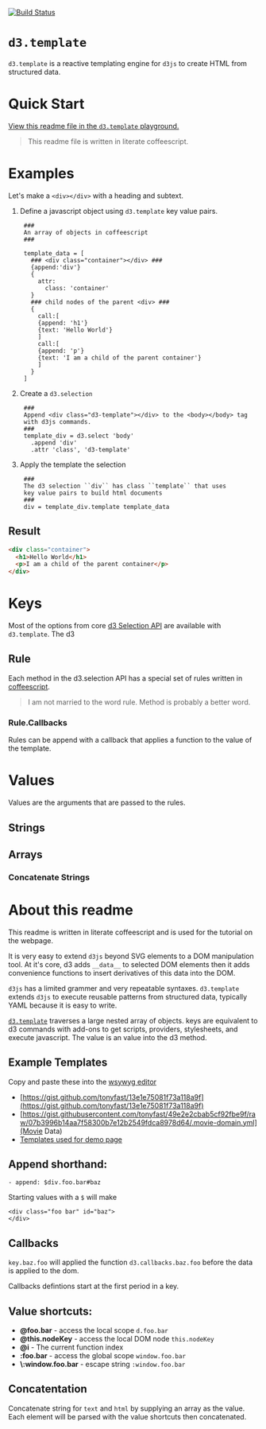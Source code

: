 [![Build Status](https://travis-ci.org/tonyfast/d3.template.svg?branch=master)](https://travis-ci.org/tonyfast/d3.template)

# ``d3.template`` 

``d3.template`` is a reactive templating engine for ``d3js`` to create HTML from structured data.

# Quick Start

[View this readme file in the ``d3.template`` playground.]()

> This readme file is written in literate coffeescript.

# Examples

Let's make a ``<div></div>`` with a heading and subtext.

1. Define a javascript object using ``d3.template`` key value pairs.

        ###
        An array of objects in coffeescript
        ###
        
        template_data = [
          ### <div class="container"></div> ###
          {append:'div'}
          {
            attr:
              class: 'container'
          }
          ### child nodes of the parent <div> ###
          {
            call:[
            {append: 'h1'}
            {text: 'Hello World'}
            ]
            call:[
            {append: 'p'}
            {text: 'I am a child of the parent container'}
            ]
          }
        ]
    
2. Create a ``d3.selection``
    
        ###
        Append <div class="d3-template"></div> to the <body></body> tag
        with d3js commands.
        ###
        template_div = d3.select 'body'
          .append 'div'
          .attr 'class', 'd3-template'

3. Apply the template the selection
    
        ###
        The d3 selection ``div`` has class ``template`` that uses 
        key value pairs to build html documents
        ###
        div = template_div.template template_data
        
## Result

```html
<div class="container">
  <h1>Hello World</h1>
  <p>I am a child of the parent container</p>
</div>
```

# Keys

Most of the options from core [d3 Selection API](https://github.com/mbostock/d3/wiki/Selections) are 
available with ``d3.template``.  The d3 

## Rule

Each method in the d3.selection API has a special set of rules written in [coffeescript](). 

> I am not married to the word rule.  Method is probably a better word.

### Rule.Callbacks

Rules can be append with a callback that applies a function to the value of the template.

# Values

Values are the arguments that are passed to the rules.

## Strings

## Arrays

### Concatenate Strings

# About this readme

This readme is written in literate coffeescript and is used for the tutorial on the webpage.









It is very easy to extend ``d3js`` beyond SVG elements to a DOM manipulation tool.  At it's core, d3 adds ``__data__`` to selected DOM
elements then it adds convenience functions to insert derivatives of this data into the DOM.

``d3js`` has a limited grammer and very repeatable syntaxes.  ``d3.template`` extends ``d3js`` to execute reusable patterns from structured data, typically YAML because it is easy to write.

[``d3.template``](https://github.com/tonyfast/d3.template/) traverses a large nested array of objects.  keys are equivalent to d3 commands with add-ons to get scripts, providers, stylesheets, and execute javascript.  The value is an value into the d3 method.

## Example Templates

Copy and paste these into the [wsywyg editor](http://tonyfast.com/d3.template/)

* [https://gist.github.com/tonyfast/13e1e75081f73a118a9f](https://gist.github.com/tonyfast/13e1e75081f73a118a9f)
* [https://gist.githubusercontent.com/tonyfast/49e2e2cbab5cf92fbe9f/raw/07b3996b14aa7f58300b7e12b2549fdca8978d64/.movie-domain.yml](Movie Data)
* [Templates used for demo page](https://github.com/tonyfast/d3.template/tree/gh-pages/templates)


## Append shorthand:

    - append: $div.foo.bar#baz

Starting values with a ``$`` will make


    <div class="foo bar" id="baz">
    </div>
    
## Callbacks 

``key.baz.foo`` will applied the function ``d3.callbacks.baz.foo`` before the data
is applied to the dom.  

Callbacks defintions start at the first period in a key.


## Value shortcuts:

* **@foo.bar** - access the local scope ``d.foo.bar``
* **@this.nodeKey** - access the local DOM node ``this.nodeKey``
* **@i** - The current function index
* **:foo.bar** - access the global scope ``window.foo.bar``
* **\\:window.foo.bar** - escape string ``:window.foo.bar``

## Concatentation

Concatenate string for ``text`` and ``html`` by supplying an array as the value.  Each element will be parsed with the value
shortcuts then concatenated.
